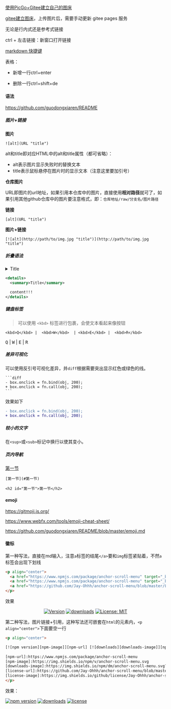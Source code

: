 [使用PicGo+Gitee建立自己的图床](https://blog.csdn.net/cuoxin123/article/details/106423077?utm_medium=distribute.wap_relevant.none-task-blog-BlogCommendFromMachineLearnPai2-3.wap_blog_relevant_pic&depth_1-utm_source=distribute.wap_relevant.none-task-blog-BlogCommendFromMachineLearnPai2-3.wap_blog_relevant_pic)

[gitee建立图床](https://www.cnblogs.com/AhuntSun-blog/p/12675620.html)，上传图片后，需要手动更新 gitee pages 服务

无论是行内式还是参考式链接

ctrl + 左击链接：新窗口打开链接

[markdown 快捷键](https://www.cnblogs.com/amou/p/9211637.html)

表格：

- 新增一行ctrl+enter

- 删除一行ctrl+shift+de

#### 语法

https://github.com/guodongxiaren/README

##### 图片+链接

**图片**

```text
![alt](URL "title")
```

alt和title即对应HTML中的alt和title属性（都可省略）：

- alt表示图片显示失败时的替换文本
- title表示鼠标悬停在图片时的显示文本（注意这里要加引号）

**仓库图片**

URL即图片的url地址，如果引用本仓库中的图片，直接使用**相对路径**就可了，如果引用其他github仓库中的图片要注意格式，即：`仓库地址/raw/分支名/图片路径`

**链接**

```
[alt](URL "title")
```

**图片+链接**

```
[![alt](http://path/to/img.jpg "title")](http://path/to/img.jpg "title")
```

##### 折叠语法


<details>
  <summary>Title</summary>
  content!!!
</details>

```xml
<details>
  <summary>Title</summary>

  content!!!
</details>
```

##### 键盘标签

> 可以使用 `<kbd>` 标签进行包裹，会使文本看起来像按钮

```
<kbd>Q</kbd> |  <kbd>W</kbd>  | <kbd>E</kbd> |  <kbd>R</kbd> 
```

<kbd>Q</kbd> |  <kbd>W</kbd>  | <kbd>E</kbd> |  <kbd>R</kbd> 



##### 差异可视化

可以使用反引号可视化差异，并`diff`根据需要突出显示红色或绿色的线。

````
```diff
- box.onclick = fn.bind(obj, 200);
+ box.onclick = fn.call(obj, 200);
```
````

效果如下

```diff
- box.onclick = fn.bind(obj, 200);
+ box.onclick = fn.call(obj, 200);
```

##### 较小的文字

在`<sup>`或`<sub>`标记中换行以使其变小。



##### 页内导航

[第一节](#第一节)

```
[第一节](#第一节)

<h2 id="第一节">第一节</h2>
```



#### emoji

https://gitmoji.js.org/

https://www.webfx.com/tools/emoji-cheat-sheet/

https://github.com/guodongxiaren/README/blob/master/emoji.md

#### 徽标

第一种写法，直接在md输入，注意`a`标签的结尾`</a>`要和`img`标签紧贴着，不然`a`标签会出现下划线

```html
<p align="center">
  <a href="https://www.npmjs.com/package/anchor-scroll-menu" target="_blank"><img alt="Version" src="https://img.shields.io/npm/v/anchor-scroll-menu.svg" /></a>
  <a href="https://www.npmjs.com/package/anchor-scroll-menu" target="_blank"><img alt="downloads" src="https://img.shields.io/npm/dm/anchor-scroll-menu.svg?color=blue"/></a>
  <a href="https://github.com/Jay-Ohhh/anchor-scroll-menu/blob/master/LICENSE" target="_blank"><img alt="License: MIT" src="https://img.shields.io/github/license/Jay-Ohhh/anchor-scroll-menu" /></a>
</p>
```

效果

<p align="center">
  <a href="https://www.npmjs.com/package/anchor-scroll-menu" target="_blank">
    <img alt="Version" src="https://img.shields.io/npm/v/anchor-scroll-menu.svg" /></a>
  <a href="https://www.npmjs.com/package/anchor-scroll-menu" target="_blank"><img alt="downloads" src="https://img.shields.io/npm/dm/anchor-scroll-menu.svg?color=blue"/></a>
  <a href="https://github.com/Jay-Ohhh/anchor-scroll-menu/blob/master/LICENSE" target="_blank"><img alt="License: MIT" src="https://img.shields.io/github/license/Jay-Ohhh/anchor-scroll-menu" /></a>
</p>

第二种写法，图片链接+引用，这种写法还可嵌套在`html`的元素内，`<p align="center">`下面要空一行

```html
<p align="center">

[![npm version][npm-image]][npm-url] [![downloads][downloads-image]][npm-url] [![license][license-image]][license-url]
  
[npm-url]:https://www.npmjs.com/package/anchor-scroll-menu
[npm-image]:https://img.shields.io/npm/v/anchor-scroll-menu.svg
[downloads-image]:https://img.shields.io/npm/dm/anchor-scroll-menu.svg?color=blue
[license-url]:https://github.com/Jay-Ohhh/anchor-scroll-menu/blob/master/LICENSE
[license-image]:https://img.shields.io/github/license/Jay-Ohhh/anchor-scroll-menu
</p>
```

效果：

<p align="center">

[![npm version][npm-image]][npm-url] [![downloads][downloads-image]][npm-url] [![license][license-image]][license-url]

[npm-url]:https://www.npmjs.com/package/anchor-scroll-menu
[npm-image]:https://img.shields.io/npm/v/anchor-scroll-menu.svg
[downloads-image]:https://img.shields.io/npm/dm/anchor-scroll-menu.svg?color=blue
[license-url]:https://github.com/Jay-Ohhh/anchor-scroll-menu/blob/master/LICENSE
[license-image]:https://img.shields.io/github/license/Jay-Ohhh/anchor-scroll-menu
</p>

